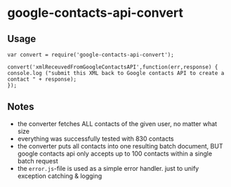 # google-contacts-api-convert

## Usage

    var convert = require('google-contacts-api-convert');

    convert('xmlReceuvedFromGoogleContactsAPI',function(err,response) {
    console.log ("submit this XML back to Google contacts API to create a contact " + response);
    });

## Notes

 - the converter fetches ALL contacts of the given user, no matter what size
 - everything was successfully tested with 830 contacts
 - the converter puts all contacts into one resulting batch document, BUT google contacts api only accepts up to 100 contacts within a single batch request
 - the `error.js`-file is used as a simple error handler. just to unify exception catching & logging

